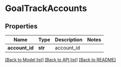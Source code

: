 # GoalTrackAccounts

## Properties
Name | Type | Description | Notes
------------ | ------------- | ------------- | -------------
**account_id** | **str** | account_id | 

[[Back to Model list]](../README.md#documentation-for-models) [[Back to API list]](../README.md#documentation-for-api-endpoints) [[Back to README]](../README.md)


